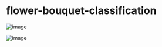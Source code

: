 # flower-bouquet-classification

![image](https://github.com/andtr-2021/flower-bouquet-img-classification/assets/79509067/be40190f-6133-4f94-8dc2-631cdeec2de8)

![image](https://github.com/andtr-2021/flower-bouquet-img-classification/assets/79509067/8f427359-8edf-4caa-98be-ce59cb720ffc)
